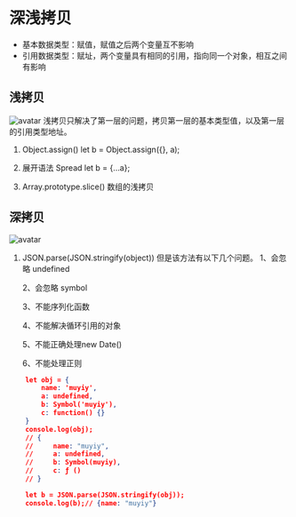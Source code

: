 # 深浅拷贝

* 基本数据类型：赋值，赋值之后两个变量互不影响
* 引用数据类型：赋址，两个变量具有相同的引用，指向同一个对象，相互之间有影响

## 浅拷贝

![avatar](https://camo.githubusercontent.com/cdfefe419e4d8c60daca9a61542756ebed040c6f/687474703a2f2f7374617469632e6f736368696e612e6e65742f75706c6f6164732f73706163652f323031342f303330382f3134303432345f466770625f3934313630352e706e67)
浅拷贝只解决了第一层的问题，拷贝第一层的基本类型值，以及第一层的引用类型地址。

1. Object.assign()
let b = Object.assign({}, a);

2. 展开语法 Spread
let b = {...a};

3. Array.prototype.slice()
数组的浅拷贝

## 深拷贝

![avatar](https://camo.githubusercontent.com/cdfefe419e4d8c60daca9a61542756ebed040c6f/687474703a2f2f7374617469632e6f736368696e612e6e65742f75706c6f6164732f73706163652f323031342f303330382f3134303432345f466770625f3934313630352e706e67)

1. JSON.parse(JSON.stringify(object))
    但是该方法有以下几个问题。
    1、会忽略 undefined

    2、会忽略 symbol

    3、不能序列化函数

    4、不能解决循环引用的对象

    5、不能正确处理new Date()

    6、不能处理正则

```JSON
    let obj = {
        name: 'muyiy',
        a: undefined,
        b: Symbol('muyiy'),
        c: function() {}
    }
    console.log(obj);
    // {
    //     name: "muyiy",
    //     a: undefined,
    //     b: Symbol(muyiy),
    //     c: ƒ ()
    // }

    let b = JSON.parse(JSON.stringify(obj));
    console.log(b);// {name: "muyiy"}
```
